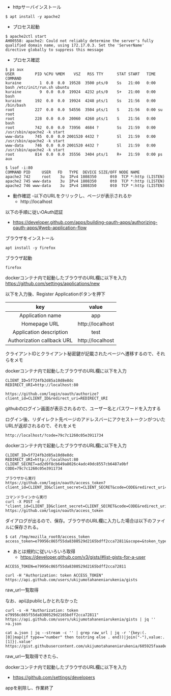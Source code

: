 - httpサーバインストール


```
$ apt install -y apache2
```

- プロセス起動

```
$ apache2ctl start
AH00558: apache2: Could not reliably determine the server's fully qualified domain name, using 172.17.0.3. Set the 'ServerName' directive globally to suppress this message
```

- プロセス確認

```
$ ps aux
USER         PID %CPU %MEM    VSZ   RSS TTY      STAT START   TIME COMMAND
kuraine        1  0.0  0.0  19528  3500 pts/0    Ss   21:00   0:00 bash /etc/init/run.sh ubuntu
kuraine        9  0.0  0.0  19924  4232 pts/0    S+   21:00   0:00 bash
kuraine      192  0.0  0.0  19924  4248 pts/1    Ss   21:56   0:00 /bin/bash
root         227  0.0  0.0  54556  3504 pts/1    S    21:56   0:00 su root
root         228  0.0  0.0  20060  4260 pts/1    S    21:56   0:00 bash
root         742  0.0  0.0  73956  4684 ?        Ss   21:59   0:00 /usr/sbin/apache2 -k start
www-data     745  0.0  0.0 2001520 4432 ?        Sl   21:59   0:00 /usr/sbin/apache2 -k start
www-data     746  0.0  0.0 2001520 4432 ?        Sl   21:59   0:00 /usr/sbin/apache2 -k start
root         814  0.0  0.0  35556  3404 pts/1    R+   21:59   0:00 ps aux

$ lsof -i:80
COMMAND PID     USER   FD   TYPE  DEVICE SIZE/OFF NODE NAME
apache2 742     root    3u  IPv4 1808350      0t0  TCP *:http (LISTEN)
apache2 745 www-data    3u  IPv4 1808350      0t0  TCP *:http (LISTEN)
apache2 746 www-data    3u  IPv4 1808350      0t0  TCP *:http (LISTEN)
```

- 動作確認
  -以下のURLをクリックし、ページが表示されるか
    - http://localhost


以下の手順に従いOAuth認証

- https://developer.github.com/apps/building-oauth-apps/authorizing-oauth-apps/#web-application-flow


ブラウザをインストール

```
apt install -y firefox
```

ブラウザ起動

```
firefox
```

dockerコンテナ内で起動したブラウザのURL欄に以下を入力
https://github.com/settings/applications/new


以下を入力後、Register Applicationボタンを押下

|key|value|
|:-:|:-:|
|Application name|app|
|Homepage URL|http://localhost|
|Application description|test|
|Authorization callback URL|http://localhost|


クライアントIDとクライアント秘密鍵が記載されたページへ遷移するので、それらをメモ

dockerコンテナ内で起動したブラウザのURL欄に以下を入力

```
CLIENT_ID=5f724fb2d85a10d8e8dc
REDIRECT_URI=http://localhost:80

https://github.com/login/oauth/authorize?client_id=CLIENT_ID&redirect_uri=REDIRECT_URI
```

githubのログイン画面が表示されるので、ユーザー名とパスワードを入力する

ログイン後、リダイレクト先ページのアドレスバーにアクセストークンがついたURLが返却されるので、それをメモ

```
http://localhost/?code=79c7c1260c05e3911734
```

dockerコンテナ内で起動したブラウザのURL欄に以下を入力

```
CLIENT_ID=5f724fb2d85a10d8e8dc
REDIRECT_URI=http://localhost:80
CLIENT_SECRET=ad2d9f8cb649a8026c4adc49dc8557cb6487a9bf
CODE=79c7c1260c05e3911734

ブラウザから実行
https://github.com/login/oauth/access_token?client_id=CLIENT_ID&client_secret=CLIENT_SECRET&code=CODE&redirect_uri=REDIRECT_URI

コマンドラインから実行
curl -X POST -d "client_id=CLIENT_ID&client_secret=CLIENT_SECRET&code=CODE&redirect_uri=REDIRECT_URI" https://github.com/login/oauth/access_token
```

ダイアログが出るので、保存。ブラウザのURL欄に入力した場合は以下のファイルに保存される。

```
$ cat /tmp/mozilla_root0/access_token
access_token=e79956c865f55da8380529d2165bdff2cca72811&scope=&token_type=bearer
```

- あとは規約に従いいろいろ取得
  - https://developer.github.com/v3/gists/#list-gists-for-a-user

```
ACCESS_TOKEN=e79956c865f55da8380529d2165bdff2cca72811

curl -H "Authorization: token ACCESS_TOKEN" https://api.github.com/users/ukijumotahaneniarukenia/gists
```



raw_url一覧取得

なお、apiはpublicしかとれなかった

```
curl -s -H "Authorization: token e79956c865f55da8380529d2165bdff2cca72811" https://api.github.com/users/ukijumotahaneniarukenia/gists | jq '' >a.json

cat a.json | jq --stream -c '' | grep raw_url | jq -r '{key:(.[0]|map(if type=="number" then tostring else . end))|join("-"),value:.[1]}|.value'
https://gist.githubusercontent.com/ukijumotahaneniarukenia/605925faaa0e7e7af57a1b9e6aebef22/raw/4663b4c9e43c95f2ce9f7c14eebfcd8d98bc518f/test
```

raw_url一覧取得できたら、

dockerコンテナ内で起動したブラウザのURL欄に以下を入力

  - https://github.com/settings/developers


appを削除し、作業終了

